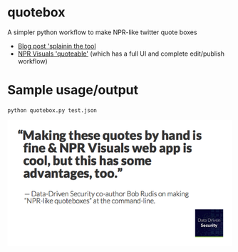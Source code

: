 # quotebox

A simpler python workflow to make NPR-like twitter quote boxes

- [Blog post 'splainin the tool](http://rud.is/b/2015/05/08/npr-like-twitt…ebox-generator/)
- [NPR Visuals 'quoteable'](https://github.com/nprapps/quotable) (which has a full UI and complete edit/publish workflow)

# Sample usage/output

`python quotebox.py test.json`

![output](https://raw.githubusercontent.com/hrbrmstr/quotebox/master/test.png)
